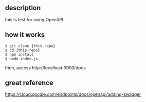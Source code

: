 ## description
this is test for using OpenAPI.

## how it works
```
$ git clone {this-repo}
$ cd {this-repo}
$ npm install
$ node index.js
```

then, access http://localhost:3000/docs


## great reference
https://cloud.google.com/endpoints/docs/openapi/adding-swagger
